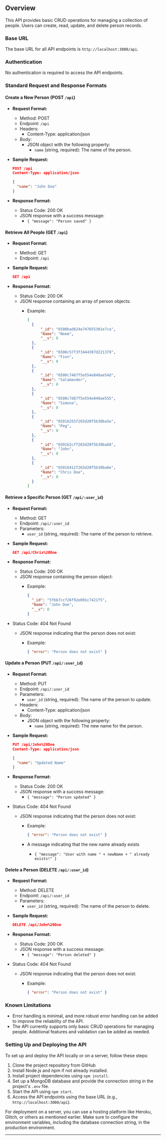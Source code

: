 ## Overview

This API provides basic CRUD operations for managing a collection of people. Users can create, read, update, and delete person records.

### Base URL

The base URL for all API endpoints is `http://localhost:3000/api`.

### Authentication

No authentication is required to access the API endpoints.

### Standard Request and Response Formats

#### Create a New Person (POST `/api`)

- **Request Format:**
  - Method: POST
  - Endpoint: `/api`
  - Headers:
    - Content-Type: application/json
  - Body:
    - JSON object with the following property:
      - `name` (string, required): The name of the person.

- **Sample Request:**

  ```json
  POST /api
  Content-Type: application/json

  {
    "name": "John Doe"
  }
  ```

- **Response Format:**
  - Status Code: 200 OK
  - JSON response with a success message:
    - `{ "message": "Person saved" }`

#### Retrieve All People (GET `/api`)

- **Request Format:**
  - Method: GET
  - Endpoint: `/api`

- **Sample Request:**

  ```json
  GET /api
  ```

- **Response Format:**
  - Status Code: 200 OK
  - JSON response containing an array of person objects:
    - Example:

      ```json
      [
        {
            "_id": "6500bad824e747655301e7ca",
            "Name": "Neem",
            "__v": 0
        },
        {
            "_id": "6500c57f3f3444307d221379",
            "Name": "Finn",
            "__v": 0
        },
        {
            "_id": "6500c7467f5e554e848ae54d",
            "Name": "Salamander",
            "__v": 0
        },
        {
            "_id": "6500c7d67f5e554e848ae555",
            "Name": "Simona",
            "__v": 0
        },
        {
            "_id": "65016255f265d20f5b30ba5e",
            "Name": "Peg",
            "__v": 0
        },
        {
            "_id": "650162cff265d20f5b30ba68",
            "Name": "John",
            "__v": 0
        },
        {
            "_id": "65016412f265d20f5b30ba6e",
            "Name": "Chris Doe",
            "__v": 0
        }
      ]
      ```

#### Retrieve a Specific Person (GET `/api/:user_id`)

- **Request Format:**
  - Method: GET
  - Endpoint: `/api/:user_id`
  - Parameters:
    - `user_id` (string, required): The name of the person to retrieve.

- **Sample Request:**

  ```json
  GET /api/Chris%20Doe
  ```

- **Response Format:**
  - Status Code: 200 OK
  - JSON response containing the person object:
    - Example:

      ```json
      {
        "_id": "5fbb7ccf26f92e001c7421f5",
        "Name": "John Doe",
        "__v": 0
      }
      ```

- Status Code: 404 Not Found
  - JSON response indicating that the person does not exist:
    - Example:

      ```json
      { "error": "Person does not exist" }
      ```

#### Update a Person (PUT `/api/:user_id`)

- **Request Format:**
  - Method: PUT
  - Endpoint: `/api/:user_id`
  - Parameters:
    - `user_id` (string, required): The name of the person to update.
  - Headers:
    - Content-Type: application/json
  - Body:
    - JSON object with the following property:
      - `name` (string, required): The new name for the person.

- **Sample Request:**

  ```json
  PUT /api/John%20Doe
  Content-Type: application/json

  {
    "name": "Updated Name"
  }
  ```

- **Response Format:**
  - Status Code: 200 OK
  - JSON response with a success message:
    - `{ "message": "Person updated" }`

- Status Code: 404 Not Found
  - JSON response indicating that the person does not exist:
    - Example:

      ```json
      { "error": "Person does not exist" }
      ```
    - A message indicating that the new name already exists
      - `{ "message": "User with name " + newName + " already exists!" }`

#### Delete a Person (DELETE `/api/:user_id`)

- **Request Format:**
  - Method: DELETE
  - Endpoint: `/api/:user_id`
  - Parameters:
    - `user_id` (string, required): The name of the person to delete.

- **Sample Request:**

  ```json
  DELETE /api/John%20Doe
  ```

- **Response Format:**
  - Status Code: 200 OK
  - JSON response with a success message:
    - `{ "message": "Person deleted" }`

- Status Code: 404 Not Found
  - JSON response indicating that the person does not exist:
    - Example:

      ```json
      { "error": "Person does not exist" }
      ```

### Known Limitations
- Error handling is minimal, and more robust error handling can be added to improve the reliability of the API.
- The API currently supports only basic CRUD operations for managing people. Additional features and validation can be added as needed.

### Setting Up and Deploying the API

To set up and deploy the API locally or on a server, follow these steps:

1. Clone the project repository from GitHub
2. Install Node.js and npm if not already installed.
3. Install project dependencies using `npm install`.
4. Set up a MongoDB database and provide the connection string in the project's `.env` file.
5. Start the API using `npm start`.
6. Access the API endpoints using the base URL (e.g., `http://localhost:3000/api`).

For deployment on a server, you can use a hosting platform like Heroku, Glitch, or others as mentioned earlier. Make sure to configure the environment variables, including the database connection string, in the production environment.

---
